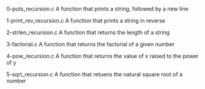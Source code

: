 0-puts_recursion.c A function that prints a string, followed by a new line

1-print_rev_recursion.c A function that prints a string in reverse

2-strlen_recursion.c A function that returns the length of a string

3-factorial.c A function that returns the factorial of a given number

4-pow_recursion.c A function that returns the value of x raised to the power of y

5-sqrt_recursion.c A function that retuens the natural square root of a number

